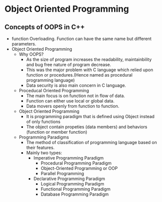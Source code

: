 # Object Oriented Programming

## Concepts of OOPS in C++
- function Overloading.
    Function can have the same name but different parameters.
- Object Oriented Programming
    - Why OOPS?
        - As the size of program increases the readability, maintainbility and bug free nature of program decrease.
        - This was the major problem with C language which relied upon function or procedures.(Hence named as procedural programming language)
        - Data security is also main concern in C language. 
    - Proceducal Oriented Programming
        - The main focus is on function not in flow of data.
        - Function can either use local or global data.
        - Data movers openly from function to function.
    - Object Oriented Programming
        - It is programming paradigm that is defined using Object instead of only functions 
        - The object contain propeties (data members) and behaviors (function or member function)
    - Programming Paradigms 
        - The method of classification of programming language based on their features.
        - Mainly two types:
            - Imperative Programming Paradigm
                - Procedural Programming Paradigm
                - Object-Oriented Programming or OOP
                - Parallel Programming
            - Declarative Programming Paradigm
                - Logical Programming Paradigm
                - Functional Programming Paradigm
                - Database Programming Paradigm



